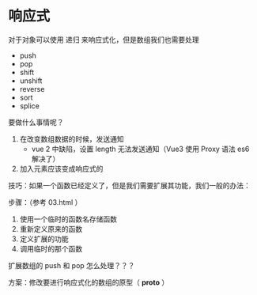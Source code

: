 # 响应式

对于对象可以使用 递归 来响应式化，但是数组我们也需要处理

- push
- pop
- shift
- unshift
- reverse
- sort
- splice

要做什么事情呢？

1. 在改变数组数据的时候，发送通知
    * vue 2 中缺陷，设置 length 无法发送通知（Vue3 使用 Proxy 语法 es6 解决了）
2. 加入元素应该变成响应式的

技巧：如果一个函数已经定义了，但是我们需要扩展其功能，我们一般的办法：

步骤：（参考 03.html ）

1. 使用一个临时的函数名存储函数
2. 重新定义原来的函数
3. 定义扩展的功能
4. 调用临时的那个函数


扩展数组的 push 和 pop 怎么处理？？？

方案：修改要进行响应式化的数组的原型（ __proto__ ）